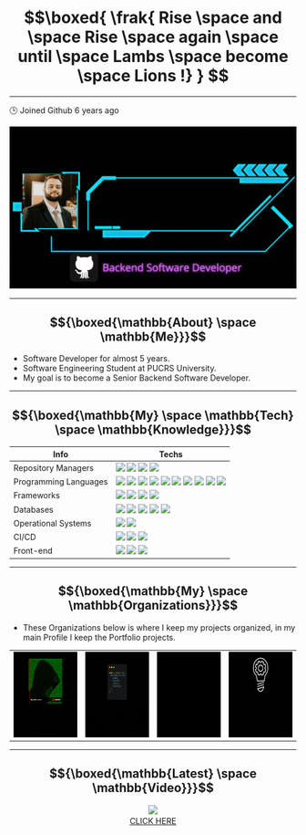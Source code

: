 # $$\boxed{ \frak{ Rise \space and \space Rise \space again \space until \space Lambs \space become \space Lions !} } $$

---

🕒 Joined Github 6 years ago

<p align="center">
  <img src="images/gif/Me.gif">
</p>

---

## $${\boxed{\mathbb{About} \space \mathbb{Me}}}$$ 

* Software Developer for almost 5 years.
* Software Engineering Student at PUCRS University.
* My goal is to become a Senior Backend Software Developer.



---

## $${\boxed{\mathbb{My} \space \mathbb{Tech} \space \mathbb{Knowledge}}}$$ 

| Info                  | Techs                                                                                                                                                                                                                                                                                                                                                                                                                                                                                                                                                                                                                                                                                                                                                                                                                                                                                            |
|-----------------------|--------------------------------------------------------------------------------------------------------------------------------------------------------------------------------------------------------------------------------------------------------------------------------------------------------------------------------------------------------------------------------------------------------------------------------------------------------------------------------------------------------------------------------------------------------------------------------------------------------------------------------------------------------------------------------------------------------------------------------------------------------------------------------------------------------------------------------------------------------------------------------------------------|
 | Repository Managers   | ![](https://img.shields.io/badge/Git-000000?style=for-the-badge&logo=git&logoColor=red) ![](https://img.shields.io/badge/GitHub-000000?style=for-the-badge&logo=github&logoColor=white) ![](https://img.shields.io/badge/GitLab-000000?style=for-the-badge&logo=gitlab&logoColor=orange) ![](https://img.shields.io/badge/Bitbucket-000000?style=for-the-badge&logo=bitbucket&logoColor=blue)                                                                                                                                                                                                                                                                                                                                                                                                                                                                                                                                                                                      |
| Programming Languages | ![](https://img.shields.io/badge/Java-ED8B00?style=for-the-badge&logo=java&logoColor=white) ![](https://img.shields.io/badge/Python-14354C?style=for-the-badge&logo=python&logoColor=white) ![](https://img.shields.io/badge/JavaScript-323330?style=for-the-badge&logo=javascript&logoColor=F7DF1E) ![](https://img.shields.io/badge/Ruby-CC342D?style=for-the-badge&logo=ruby&logoColor=white) ![](https://img.shields.io/badge/Dart-0175C2?style=for-the-badge&logo=dart&logoColor=white) ![](https://img.shields.io/badge/Markdown-000000?style=for-the-badge&logo=markdown&logoColor=white) ![](https://img.shields.io/badge/Shell_Script-121011?style=for-the-badge&logo=gnu-bash&logoColor=white) ![](https://img.shields.io/badge/C-00599C?style=for-the-badge&logo=c&logoColor=white) ![](https://img.shields.io/badge/TypeScript-007ACC?style=for-the-badge&logo=typescript&logoColor=white) ![](https://img.shields.io/badge/csharp-4700A5?style=for-the-badge&logo=csharp&logoColor=white) |
| Frameworks            | ![](https://img.shields.io/badge/Angular-DD0031?style=for-the-badge&logo=angular&logoColor=white) ![](https://img.shields.io/badge/Spring-6DB33F?style=for-the-badge&logo=spring&logoColor=white) ![](https://img.shields.io/badge/Flutter-02569B?style=for-the-badge&logo=flutter&logoColor=white) ![](https://img.shields.io/badge/.NET%20Core-4700A5?style=for-the-badge&logo=dotnet&logoColor=white)                                                                                                                                                                                                                                                                                                                                                                                                                                                                                                                                                                                              | 
| Databases             | ![](https://img.shields.io/badge/MySQL-00000F?style=for-the-badge&logo=mysql&logoColor=white) ![](https://img.shields.io/badge/PostgreSQL-316192?style=for-the-badge&logo=postgresql&logoColor=white) ![](https://img.shields.io/badge/MariaDB-01529E?style=for-the-badge&logo=mariadb&logoColor=white) ![](https://img.shields.io/badge/MongoDB-4EA94B?style=for-the-badge&logo=mongodb&logoColor=white) ![](https://img.shields.io/badge/Firebase-F29D0C?style=for-the-badge&logo=firebase&logoColor=white)                                                                                                                                                                                                                                                                                                                                                                                    |
| Operational Systems   | ![](https://img.shields.io/badge/Windows-017AD7?style=for-the-badge&logo=windows&logoColor=white) ![](https://img.shields.io/badge/Linux-E34F26?style=for-the-badge&logo=linux&logoColor=black)                                                                                                                                                                                                                                                                                                                                                                                                                                                                                                                                                                                                                                                                                                  |
| CI/CD                 | ![](https://img.shields.io/badge/Amazon_AWS-232F3E?style=for-the-badge&logo=amazon-aws&logoColor=white) ![](https://img.shields.io/badge/Travis-E4D766?style=for-the-badge&logo=travis&logoColor=white) ![](https://img.shields.io/badge/Jenkins-D33833?style=for-the-badge&logo=jenkins&logoColor=white)  |                                                                                                                                                                                                                                                                                                                                                                                                                                                                                                                                                                                      
| Front-end| ![](https://img.shields.io/badge/HTML5-E34F26?style=for-the-badge&logo=html5&logoColor=white) ![](https://img.shields.io/badge/CSS3-1572B6?style=for-the-badge&logo=css3&logoColor=white) ![](https://img.shields.io/badge/Node.js-43853D?style=for-the-badge&logo=node.js&logoColor=white)|
---

## $${\boxed{\mathbb{My} \space \mathbb{Organizations}}}$$ 

* These Organizations below is where I keep my projects organized, in my main Profile I keep the Portfolio projects.

|   ||||
|---|---|---|---|
| [<img src="images/gif/Estudos-Fanto-Animated.gif" width=150 height=150>](https://github.com/fanto-estudos) |[<img src="images/gif/Fanto-Template-animated.gif" width=150 height=150>](https://github.com/Fanto-Templates)|[<img src="images/gif/Trabalho-Faculdade-Animated.gif" width=150 height=150>](https://github.com/trabalhos-da-faculdade) |[<img src="images/gif/Algoritmos-Avancados-Animated.gif" width=150 height=150>](https://github.com/fanto-algoritmos) |

---

## $${\boxed{\mathbb{Latest} \space \mathbb{Video}}}$$ 

<p align="center">
  <img src="https://user-images.githubusercontent.com/18719295/234381376-c6dba2f6-2b0d-4e86-9ae7-76a32faf7fdf.png" width=400 heigth=400>
  <br>
  <a href="https://youtu.be/YcW7CLAQJjQ">CLICK HERE</a>
</p>


